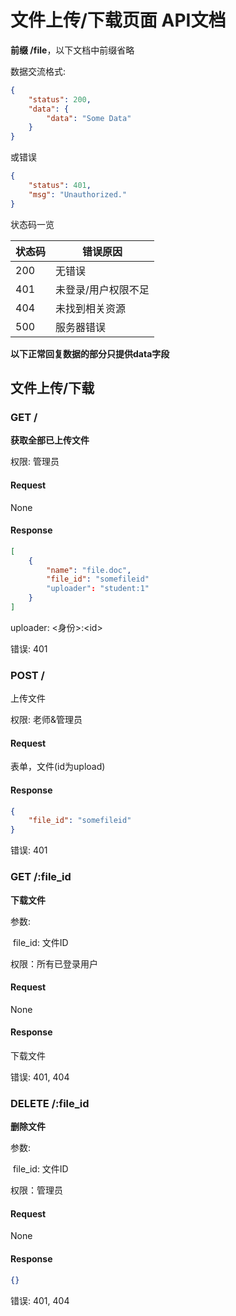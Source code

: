 # 文件上传/下载页面 API文档

**前缀 /file**，以下文档中前缀省略

数据交流格式:

```json
{
    "status": 200,
    "data": {
        "data": "Some Data"
    }
}
```

或错误

```json
{
    "status": 401,
    "msg": "Unauthorized."
}
```



状态码一览

| 状态码 | 错误原因            |
| ------ | ------------------- |
| 200    | 无错误              |
| 401    | 未登录/用户权限不足 |
| 404    | 未找到相关资源      |
| 500    | 服务器错误          |



**以下正常回复数据的部分只提供data字段**



## 文件上传/下载

### GET /

**获取全部已上传文件**

权限:  管理员



#### Request

None

#### Response

```json
[
    {
    	"name": "file.doc",
    	"file_id": "somefileid"
    	"uploader": "student:1"
    }
]
```

uploader:  \<身份\>:\<id\>



错误: 401



### POST /

上传文件

权限: 老师&管理员



#### Request

表单，文件(id为upload) 

#### Response

```json
{
    "file_id": "somefileid"
}
```



错误: 401



### GET /:file_id

**下载文件**

参数:

​	file_id: 文件ID

权限：所有已登录用户



#### Request

None

#### Response

下载文件



错误: 401, 404



### DELETE /:file_id

**删除文件**

参数:

​	file_id: 文件ID

权限：管理员



#### Request

None

#### Response

```json
{}
```



错误: 401, 404